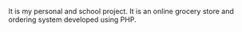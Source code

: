 It is my personal and school project. It is an online grocery store and ordering system developed using PHP.
